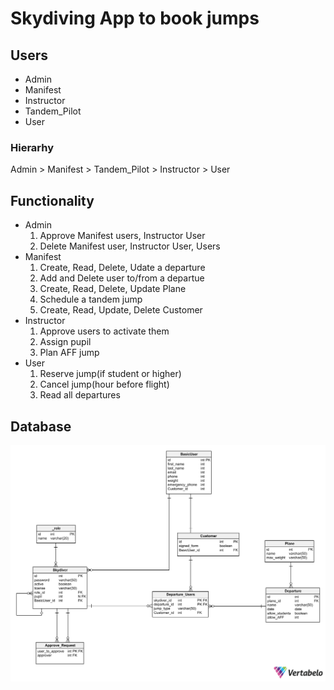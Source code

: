 # Skydiving App to book jumps
## Users
* Admin
* Manifest
* Instructor
* Tandem_Pilot
* User
### Hierarhy
Admin > Manifest > Tandem_Pilot > Instructor > User
## Functionality
* Admin
  1. Approve Manifest users, Instructor User
  2. Delete Manifest user, Instructor User, Users
* Manifest
  1. Create, Read, Delete, Udate  a departure
  2. Add and Delete user to/from a departue
  3. Create, Read, Delete, Update Plane
  4. Schedule a tandem jump
  5. Create, Read, Update, Delete Customer
* Instructor
  1. Approve users to activate them
  2. Assign pupil
  3. Plan AFF jump
* User
  1. Reserve jump(if student or higher)
  2. Cancel jump(hour before flight)
  3. Read all departures
## Database

![Alt text](Skydiving-2023-10-21_10-30.png?raw=true "Title")
